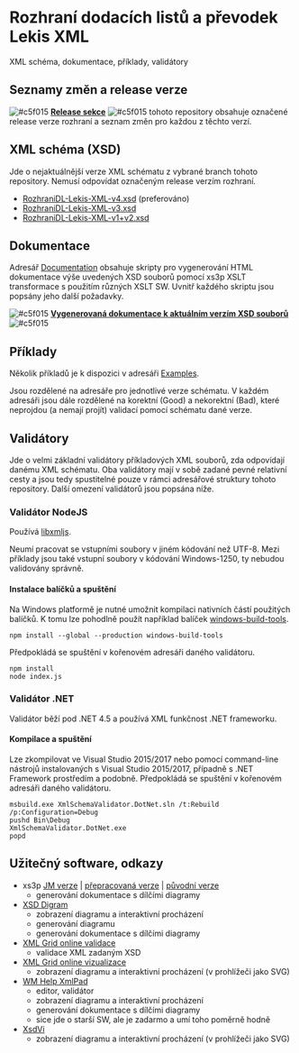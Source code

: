 # Rozhraní dodacích listů a převodek Lekis XML

XML schéma, dokumentace, příklady, validátory

## Seznamy změn a release verze

![#c5f015](https://placehold.it/10/c5f015/000000?text=+) **[Release sekce](https://github.com/lekiscz/RozhraniDL-Lekis-XML/releases)** ![#c5f015](https://placehold.it/10/c5f015/000000?text=+) tohoto repository obsahuje označené release verze rozhraní a seznam změn pro každou z těchto verzí.

## XML schéma (XSD)

Jde o nejaktuálnější verze XML schématu z vybrané branch tohoto repository. Nemusí odpovídat označeným release verzím rozhraní.

* [RozhraniDL-Lekis-XML-v4.xsd](Schema/RozhraniDL-Lekis-XML-v4.xsd) (preferováno)
* [RozhraniDL-Lekis-XML-v3.xsd](Schema/RozhraniDL-Lekis-XML-v3.xsd)
* [RozhraniDL-Lekis-XML-v1+v2.xsd](Schema/RozhraniDL-Lekis-XML-v1+v2.xsd)

## Dokumentace

Adresář [Documentation](Documentation) obsahuje skripty pro vygenerování HTML dokumentace výše uvedených XSD souborů pomocí xs3p XSLT transformace s použitím různých XSLT SW. Uvnitř každého skriptu jsou popsány jeho další požadavky.

![#c5f015](https://placehold.it/10/c5f015/000000?text=+) **[Vygenerovaná dokumentace k aktuálním verzím XSD souborů](https://lekiscz.github.io/RozhraniDL-Lekis-XML/)** ![#c5f015](https://placehold.it/10/c5f015/000000?text=+)

## Příklady

Několik příkladů je k dispozici v adresáři [Examples](Examples).

Jsou rozdělené na adresáře pro jednotlivé verze schématu. V každém adresáři jsou dále rozdělené na korektní (Good) a nekorektní (Bad), které neprojdou (a nemají projít) validací pomocí schématu dané verze.

## Validátory

Jde o velmi základní validátory příkladových XML souborů, zda odpovídají danému XML schématu. Oba validátory mají v sobě zadané pevné relativní cesty a jsou tedy spustitelné pouze v rámci adresářové struktury tohoto repository. Další omezení validátorů jsou popsána níže.

### Validátor NodeJS

Používá [libxmljs](https://github.com/polotek/libxmljs).

Neumí pracovat se vstupními soubory v jiném kódování než UTF-8. Mezi příklady jsou také vstupní soubory v kódování Windows-1250, ty nebudou validovány správně.

#### Instalace balíčků a spuštění

Na Windows platformě je nutné umožnit kompilaci nativních částí použitých balíčků. K tomu lze pohodlně použít například balíček [windows-build-tools](https://www.npmjs.com/package/windows-build-tools).


```
npm install --global --production windows-build-tools
```

Předpokládá se spuštění v kořenovém adresáři daného validátoru.


```
npm install
node index.js
```

### Validátor .NET

Validátor běží pod .NET 4.5 a používá XML funkčnost .NET frameworku.

#### Kompilace a spuštění

Lze zkompilovat ve Visual Studio 2015/2017 nebo pomocí command-line nástrojů instalovaných s Visual Studio 2015/2017, případně s .NET Framework prostředím a podobně.
Předpokládá se spuštění v kořenovém adresáři daného validátoru.


```
msbuild.exe XmlSchemaValidator.DotNet.sln /t:Rebuild /p:Configuration=Debug
pushd Bin\Debug
XmlSchemaValidator.DotNet.exe
popd
```

## Užitečný software, odkazy

- xs3p [JM verze](https://github.com/jmarsik/xs3p) | [přepracovaná verze](https://github.com/bitfehler/xs3p) | [původní verze](http://xml.fiforms.org/xs3p/)
  - generování dokumentace s dílčími diagramy
- [XSD Digram](http://regis.cosnier.free.fr/?page=XSDDiagram)
  - zobrazení diagramu a interaktivní procházení
  - generování diagramu
  - generování dokumentace s dílčími diagramy
- [XML Grid online validace](http://xmlgrid.net/validator.html)
  - validace XML zadaným XSD
- [XML Grid online vizualizace](http://xmlgrid.net/)
  - zobrazení diagramu a interaktivní procházení (v prohlížeči jako SVG)
- [WM Help XmlPad](http://www.wmhelp.com/)
  - editor, validátor
  - zobrazení diagramu a interaktivní procházení
  - generování dokumentace s dílčími diagramy
  - sice jde o starší SW, ale je zadarmo a umí toho poměrně hodně
- [XsdVi](http://xsdvi.sourceforge.net/)
  - zobrazení diagramu a interaktivní procházení (v prohlížeči jako SVG)

